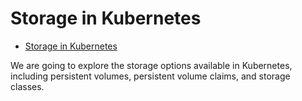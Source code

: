 # Storage in Kubernetes

<!--toc:start-->

- [Storage in Kubernetes](#storage-in-kubernetes)
<!--toc:end-->

We are going to explore the storage options available in Kubernetes, including persistent
volumes, persistent volume claims, and storage classes.
